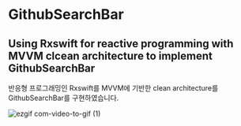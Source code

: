 # GithubSearchBar

## Using Rxswift for reactive programming with MVVM clcean architecture to implement GithubSearchBar
반응형 프로그래밍인 Rxswift를 MVVM에 기반한 clean architecture를  GithubSearchBar를 구현하였습니다.

![ezgif com-video-to-gif (1)](https://user-images.githubusercontent.com/52398126/90978358-4be78b00-e588-11ea-89d4-a0871e061c89.gif)
